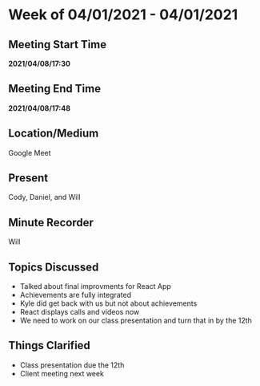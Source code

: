 # Week of 04/01/2021 - 04/01/2021

## Meeting Start Time

**2021/04/08/17:30**

## Meeting End Time

**2021/04/08/17:48**

## Location/Medium

Google Meet

## Present

Cody, Daniel, and Will

## Minute Recorder

Will

## Topics Discussed

- Talked about final improvments for React App
- Achievements are fully integrated
- Kyle did get back with us but not about achievements
- React displays calls and videos now
- We need to work on our class presentation and turn that in by the 12th

## Things Clarified

- Class presentation due the 12th
- Client meeting next week
